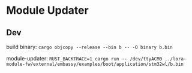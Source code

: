 # Module Updater

## Dev

build binary: `cargo objcopy --release --bin b -- -O binary b.bin`

module-updater: `RUST_BACKTRACE=1 cargo run -- /dev/ttyACM0 ../lora-module-fw/external/embassy/examples/boot/application/stm32wl/b.bin`
